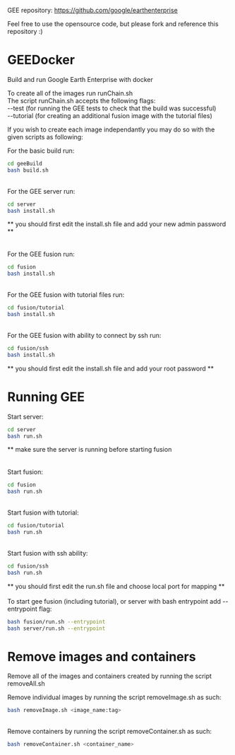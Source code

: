 GEE repository: https://github.com/google/earthenterprise

Feel free to use the opensource code, but please fork and reference this repository :)

# GEEDocker


Build and run Google Earth Enterprise with docker

To create all of the images run runChain.sh\
The script runChain.sh accepts the following flags:\
--test (for running the GEE tests to check that the build was successful)\
--tutorial (for creating an additional fusion image with the tutorial files)

If you wish to create each image independantly you may do so with the given scripts as following:

For the basic build run:
```sh
cd geeBuild
bash build.sh
```
\
For the GEE server run:
```sh
cd server
bash install.sh
```
** you should first edit the install.sh file and add your new admin password **\
\
\
For the GEE fusion run:
```sh
cd fusion
bash install.sh
```
\
For the GEE fusion with tutorial files run:
```sh
cd fusion/tutorial
bash install.sh
```
\
For the GEE fusion with ability to connect by ssh run:
```sh
cd fusion/ssh
bash install.sh
```
** you should first edit the install.sh file and add your root password **


# Running GEE


Start server:
```sh
cd server
bash run.sh
```
** make sure the server is running before starting fusion\
\
\
Start fusion:
```sh
cd fusion
bash run.sh
```
\
Start fusion with tutorial:
```sh
cd fusion/tutorial
bash run.sh
```
\
Start fusion with ssh ability:
```sh
cd fusion/ssh
bash run.sh
```
** you should first edit the run.sh file and choose local port for mapping **\
\
To start gee fusion (including tutorial), or server with bash entrypoint add --entrypoint flag:
```sh
bash fusion/run.sh --entrypoint
bash server/run.sh --entrypoint
```


# Remove images and containers

Remove all of the images and containers created by running the script removeAll.sh

Remove individual images by running the script removeImage.sh as such:
```sh
bash removeImage.sh <image_name:tag>
```
\
Remove containers by running the script removeContainer.sh as such:
```sh
bash removeContainer.sh <container_name>
```
